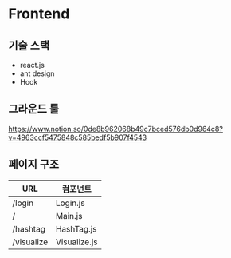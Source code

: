 # Frontend

## 기술 스택

* react.js
* ant design
* Hook



## 그라운드 룰

https://www.notion.so/0de8b962068b49c7bced576db0d964c8?v=4963ccf5475848c585bedf5b907f4543



## 페이지 구조

| URL        | 컴포넌트     |
| ---------- | ------------ |
| /login     | Login.js     |
| /          | Main.js      |
| /hashtag   | HashTag.js   |
| /visualize | Visualize.js |

